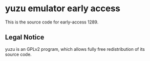 yuzu emulator early access
=============

This is the source code for early-access 1289.

## Legal Notice

yuzu is an GPLv2 program, which allows fully free redistribution of its source code.